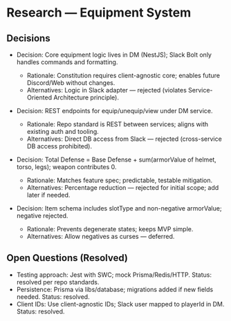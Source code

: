 # Research — Equipment System

## Decisions

- Decision: Core equipment logic lives in DM (NestJS); Slack Bolt only handles commands and formatting.
  - Rationale: Constitution requires client-agnostic core; enables future Discord/Web without changes.
  - Alternatives: Logic in Slack adapter — rejected (violates Service-Oriented Architecture principle).

- Decision: REST endpoints for equip/unequip/view under DM service.
  - Rationale: Repo standard is REST between services; aligns with existing auth and tooling.
  - Alternatives: Direct DB access from Slack — rejected (cross-service DB access prohibited).

- Decision: Total Defense = Base Defense + sum(armorValue of helmet, torso, legs); weapon contributes 0.
  - Rationale: Matches feature spec; predictable, testable mitigation.
  - Alternatives: Percentage reduction — rejected for initial scope; add later if needed.

- Decision: Item schema includes slotType and non-negative armorValue; negative rejected.
  - Rationale: Prevents degenerate states; keeps MVP simple.
  - Alternatives: Allow negatives as curses — deferred.

## Open Questions (Resolved)

- Testing approach: Jest with SWC; mock Prisma/Redis/HTTP. Status: resolved per repo standards.
- Persistence: Prisma via libs/database; migrations added if new fields needed. Status: resolved.
- Client IDs: Use client-agnostic IDs; Slack user mapped to playerId in DM. Status: resolved.
